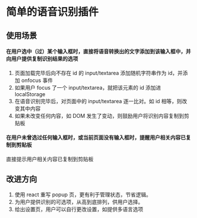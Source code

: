 # 简单的语音识别插件

## 使用场景
#### 在用户选中（过）某个输入框时，直接将语音转换出的文字添加到该输入框中，并向用户提供复制识别结果的选项
1. 页面加载完毕后向不存在 id 的 input/textarea 添加随机字符串作为 id，并添加 onfocus 事件
2. 如果用户 focus 了一个 input/textarea，就把该元素的 id 添加进 localStorage
3. 在语音识别完毕后，对页面中的 input/textarea 逐一比对。如 id 相等，则改变其中内容
4. 如果未改变任何内容，如 DOM 发生了变动，则鼓励用户将识别内容复制到剪贴板

#### 在用户未曾选过任何输入框时，或当前页面没有输入框时，提醒用户相关内容已复制到剪贴板
直接提示用户相关内容已复制到剪贴板

## 改进方向
1. 使用 react 重写 popup 页，更有利于管理状态，节省逻辑。
2. 为用户提供识别的可选项，从高到底排列，供用户选择。
3. 给出设置页，用户可以自行更改设置，如提供多语言选项